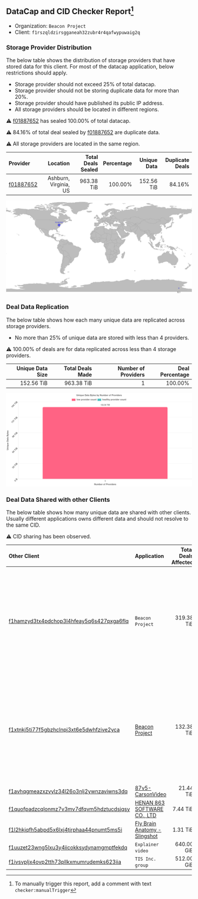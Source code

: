 ## DataCap and CID Checker Report[^1]
 - Organization: `Beacon Project`
 - Client: `f1rszqldzirsgganeah32zubr4r4qafwypuwaig2q`
### Storage Provider Distribution
The below table shows the distribution of storage providers that have stored data for this client.
For most of the datacap application, below restrictions should apply.
 - Storage provider should not exceed 25% of total datacap.
 - Storage provider should not be storing duplicate data for more than 20%.
 - Storage provider should have published its public IP address.
 - All storage providers should be located in different regions.

⚠️ [f01887652](https://filfox.info/en/address/f01887652) has sealed 100.00% of total datacap.

⚠️ 84.16% of total deal sealed by [f01887652](https://filfox.info/en/address/f01887652) are duplicate data.

⚠️ All storage providers are located in the same region.

| Provider                                              |              Location | Total Deals Sealed | Percentage | Unique Data | Duplicate Deals |
| :---------------------------------------------------- | --------------------: | -----------------: | ---------: | ----------: | --------------: |
| [f01887652](https://filfox.info/en/address/f01887652) | Ashburn, Virginia, US |         963.38 TiB |    100.00% |  152.56 TiB |          84.16% |

![Provider Distribution](https://raw.githubusercontent.com/data-preservation-programs/filplus-checker-assets/main/filecoin-project/filecoin-plus-large-datasets/issues/477/1671008238932.png)
### Deal Data Replication
The below table shows how each many unique data are replicated across storage providers.
- No more than 25% of unique data are stored with less than 4 providers.

⚠️ 100.00% of deals are for data replicated across less than 4 storage providers.

| Unique Data Size | Total Deals Made | Number of Providers | Deal Percentage |
| ---------------: | ---------------: | ------------------: | --------------: |
|       152.56 TiB |       963.38 TiB |                   1 |         100.00% |

![Replication Distribution](https://raw.githubusercontent.com/data-preservation-programs/filplus-checker-assets/main/filecoin-project/filecoin-plus-large-datasets/issues/477/1671008239537.png)
### Deal Data Shared with other Clients
The below table shows how many unique data are shared with other clients.
Usually different applications owns different data and should not resolve to the same CID.

⚠️ CID sharing has been observed.

| Other Client                                                                                                          | Application                                                                                                   | Total Deals Affected | Unique CIDs |                                                                                 Verifier |
| :-------------------------------------------------------------------------------------------------------------------- | :------------------------------------------------------------------------------------------------------------ | -------------------: | ----------: | ---------------------------------------------------------------------------------------: |
| [f1hamzyd3tx4pdchop3l4hfeay5q6s427pxga6flq](https://filfox.info/en/address/f1hamzyd3tx4pdchop3l4hfeay5q6s427pxga6flq) | `Beacon Project`                                                                                              |           319.38 TiB |       1,209 | Project Beacon, 12 LDNs LDN # 444, 446, 447, 448, 474, 475, 476, 477, 479, 480, 481, 482 |
| [f1xtnkj5ti77f5gbzhclnpj3xt6e5dwhfzive2yca](https://filfox.info/en/address/f1xtnkj5ti77f5gbzhclnpj3xt6e5dwhfzive2yca) | [Beacon Project](https://github.com/filecoin-project/filecoin-plus-large-datasets/issues/482)                 |           132.38 TiB |         488 | Project Beacon, 12 LDNs LDN # 444, 446, 447, 448, 474, 475, 476, 477, 479, 480, 481, 482 |
| [f1avhqgmeazxzvylz34l26o3nlj2ywnzaviwns3dq](https://filfox.info/en/address/f1avhqgmeazxzvylz34l26o3nlj2ywnzaviwns3dq) | [87v5\-CarsonVideo](https://github.com/filecoin-project/filecoin-plus-large-datasets/issues/392)              |            21.44 TiB |         139 |                                                                          LDN v3 multisig |
| [f1quofpadzcqlonmz7v3mv7dfqvm5hdztucdsjqsy](https://filfox.info/en/address/f1quofpadzcqlonmz7v3mv7dfqvm5hdztucdsjqsy) | [HENAN 863 SOFTWARE CO\., LTD](https://github.com/filecoin-project/filecoin-plus-large-datasets/issues/468)   |             7.44 TiB |          51 |                                                                          LDN v3 multisig |
| [f1l2hkjqfh5abpd5x6lxj4tjrphaa44pnumt5ms5i](https://filfox.info/en/address/f1l2hkjqfh5abpd5x6lxj4tjrphaa44pnumt5ms5i) | [Fly Brain Anatomy \- Slingshot](https://github.com/filecoin-project/filecoin-plus-large-datasets/issues/153) |             1.31 TiB |           8 |                                                                                LDN # 153 |
| [f1uuzet23wng5lxu3y4iicokksydynamgmptfekdq](https://filfox.info/en/address/f1uuzet23wng5lxu3y4iicokksydynamgmptfekdq) | `Explainer video`                                                                                             |           640.00 GiB |           3 |                                                                                 LDN # 65 |
| [f1ivsvpljx4ovp2tth73pllkxmumrudemks623iia](https://filfox.info/en/address/f1ivsvpljx4ovp2tth73pllkxmumrudemks623iia) | `TIS Inc. group`                                                                                              |           512.00 GiB |           3 |                                                                          LDN v3 multisig |

[^1]: To manually trigger this report, add a comment with text `checker:manualTrigger`
